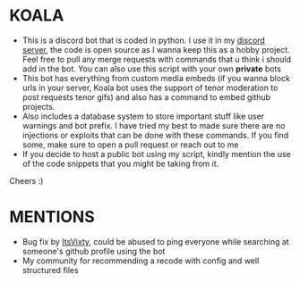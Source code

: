 # KOALA
- This is a discord bot that is coded in python. I use it in my [discord server](https://discord.gg/5b8pyv99j2), the code is open source as I wanna keep this as a hobby project. Feel free to pull any merge requests with commands that u think i should add in the bot. You can also use this script with your own **__private__** bots
- This bot has everything from custom media embeds (if you wanna block urls in your server, Koala bot uses the support of tenor moderation to post requests tenor gifs) and also has a command to embed github projects.
- Also includes a database system to store important stuff like user warnings and bot prefix. I have tried my best to made sure there are no injections or exploits that can be done with these commands. If you find some, make sure to open a pull request or reach out to me
- If you decide to host a public bot using my script, kindly mention the use of the code snippets that you might be taking from it.

Cheers :)

# MENTIONS
- Bug fix by [ItsVixty](https://github.com/ItzVixty), could be abused to ping everyone while searching at someone's github profile using the bot
- My community for recommending a recode with config and well structured files
